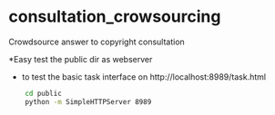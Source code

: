 consultation_crowsourcing
=========================

Crowdsource answer to copyright consultation


*Easy test the public dir as webserver
- to test the basic task interface on http://localhost:8989/task.html
```bash
    cd public
    python -m SimpleHTTPServer 8989
```
